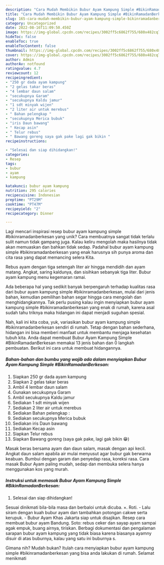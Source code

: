```yaml
---
description: "Cara Mudah Membikin Bubur Ayam Kampung Simple #BikinRamadanBerkesan yang Bisa Manjain Lidah"
title: "Cara Mudah Membikin Bubur Ayam Kampung Simple #BikinRamadanBerkesan yang Bisa Manjain Lidah"
slug: 165-cara-mudah-membikin-bubur-ayam-kampung-simple-bikinramadanberkesan-yang-bisa-manjain-lidah
category: Uncategorized
date: 2022-08-16T11:09:50.450Z
image: https://img-global.cpcdn.com/recipes/3002ff5c6862f755/680x482cq70/bubur-ayam-kampung-simple-bikinramadanberkesan-foto-resep-utama.jpg
hideToc: false
enableToc: true
enableTocContent: false
thumbnail: https://img-global.cpcdn.com/recipes/3002ff5c6862f755/680x482cq70/bubur-ayam-kampung-simple-bikinramadanberkesan-foto-resep-utama.jpg
cover: https://img-global.cpcdn.com/recipes/3002ff5c6862f755/680x482cq70/bubur-ayam-kampung-simple-bikinramadanberkesan-foto-resep-utama.jpg
author: Admin
authorAv: notfound
ratingvalue: 4.7
reviewcount: 12
recipeingredient:
- "250 gr dada ayam kampung"
- "2 gelas takar beras"
- "4 lembar daun salam"
- "secukupnya Garam"
- "secukupnya Kaldu jamur"
- "1 sdt minyak wijen"
- "2 liter air untuk merebus"
- " Bahan pelengkap "
- "secukupnya Merica bubuk"
- "iris Daun bawang"
- " Kecap asin"
- " Telur rebus"
- " Bawang goreng saya gak pake lagi gak bikin "
recipeinstructions:

- "Selesai dan siap dihidangkan!"
categories:
- Resep
tags:
- bubur
- ayam
- kampung

katakunci: bubur ayam kampung 
nutrition: 295 calories
recipecuisine: Indonesian
preptime: "PT29M"
cooktime: "PT47M"
recipeyield: "2"
recipecategory: Dinner

---
```





Lagi mencari inspirasi resep bubur ayam kampung simple #bikinramadanberkesan yang unik? Cara membuatnya sangat tidak terlalu sulit namun tidak gampang juga. Kalau keliru mengolah maka hasilnya tidak akan memuaskan dan bahkan tidak sedap. Padahal bubur ayam kampung simple #bikinramadanberkesan yang enak harusnya sih punya aroma dan cita rasa yang dapat memancing selera Kita.





Rebus ayam dengan tiga setengah liter air hingga mendidih dan ayam matang. Angkat, saring kaldunya, dan sisihkan sebanyak tiga liter. Bubur ayam kampung menu kegemaran ramai.

Ada beberapa hal yang sedikit banyak berpengaruh terhadap kualitas rasa dari bubur ayam kampung simple #bikinramadanberkesan, mulai dari jenis bahan, kemudian pemilihan bahan segar hingga cara mengolah dan menghidangkannya. Tak perlu pusing kalau ingin menyiapkan bubur ayam kampung simple #bikinramadanberkesan yang enak di rumah, karena asal sudah tahu triknya maka hidangan ini dapat menjadi suguhan spesial.






Nah, kali ini kita coba, yuk, variasikan bubur ayam kampung simple #bikinramadanberkesan sendiri di rumah. Tetap dengan bahan sederhana, hidangan ini bisa memberi manfaat untuk membantu menjaga kesehatan tubuh kita. Anda dapat membuat Bubur Ayam Kampung Simple #BikinRamadanBerkesan memakai 13 jenis bahan dan 0 langkah pembuatan. Berikut ini cara untuk membuat hidangannya.

<!--inarticleads1-->

##### Bahan-bahan dan bumbu yang wajib ada dalam menyiapkan Bubur Ayam Kampung Simple #BikinRamadanBerkesan:

1. Siapkan 250 gr dada ayam kampung
1. Siapkan 2 gelas takar beras
1. Ambil 4 lembar daun salam
1. Gunakan secukupnya Garam
1. Ambil secukupnya Kaldu jamur
1. Sediakan 1 sdt minyak wijen
1. Sediakan 2 liter air untuk merebus
1. Sediakan  Bahan pelengkap :
1. Sediakan secukupnya Merica bubuk
1. Sediakan iris Daun bawang
1. Sediakan  Kecap asin
1. Siapkan  Telur rebus
1. Siapkan  Bawang goreng (saya gak pake, lagi gak bikin 😁)


Masak beras bersama ayam dan daun salam, masak dengan api kecil. Angkat daun salam apabila air mulai menyusut agar bubur gak berwarna keabuan. Bumbui dengan garam dan penyedap rasa, koreksi rasa. Cara masak Bubur Ayam paling mudah, sedap dan membuka selera hanya menggunakan kos yang murah. 

<!--inarticleads2-->

##### Instruksi untuk memasak Bubur Ayam Kampung Simple #BikinRamadanBerkesan:


1. Selesai dan siap dihidangkan!

Sesuai dinikmati bila-bila masa dan berbaloi untuk dicuba. ×. Roti. - Lalu siram dengan kuah bubur ayam dan tambahkan potongan cakwe serta kerupuk. - Bubur Ayam Khas Jakarta siap untuk disajikan. Resep cara membuat bubur ayam Bandung. Soto: rebus ceker dan sayap ayam sampai agak empuk, buang airnya, tiriskan. Berbagi dokumentasi dan pengalaman sarapan bubur ayam kampung yang tidak biasa karena biasanya ayamny disuir di atas buburnya, kalau yang satu ini buburnya s. 

Gimana nih? Mudah bukan? Itulah cara menyiapkan bubur ayam kampung simple #bikinramadanberkesan yang bisa anda lakukan di rumah. Selamat menikmati
